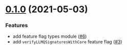 # [0.1.0](https://github.com/dashevo/feature-flags-contract/compare/v0.1.0) (2021-05-03)


### Features

* add feature flag types module ([#6](https://github.com/dashevo/feature-flags-contract/issues/6))
* add `verifyLLMQSignaturesWithCore` feature flag ([#3](https://github.com/dashevo/feature-flags-contract/issues/3))
